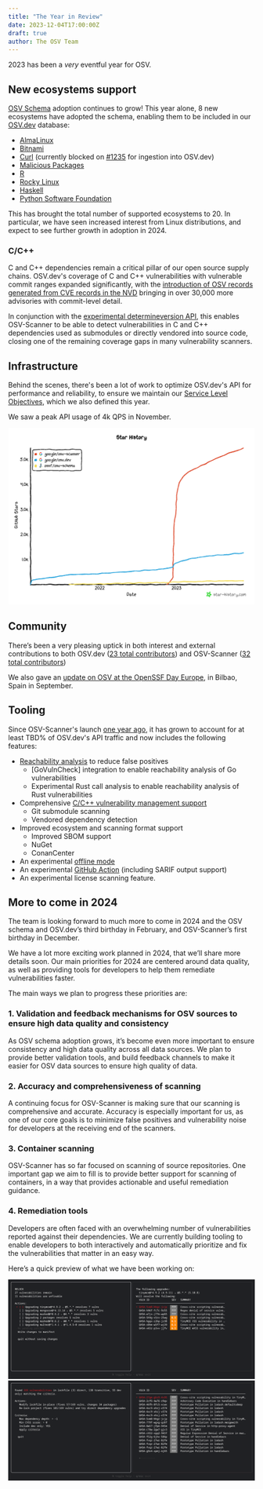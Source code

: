 ```yaml
---
title: "The Year in Review"
date: 2023-12-04T17:00:00Z
draft: true
author: The OSV Team
---
```

2023 has been a *very* eventful year for OSV.

## New ecosystems support

[OSV Schema](https://github.com/ossf/osv-schema) adoption continues to grow!
This year alone, 8 new ecosystems have adopted the schema, enabling them to be
included in our [OSV.dev](https://osv.dev/list) database:

* [AlmaLinux](https://osv.dev/blog/posts/almalinux-and-rocky-linux-join-osv/)
* [Bitnami](https://github.com/bitnami/vulndb)
* [Curl](https://curl.se/docs/vuln.json) (currently blocked on [#1235](https://github.com/google/osv.dev/issues/1235) for ingestion into OSV.dev)
* [Malicious Packages](https://openssf.org/blog/2023/10/12/introducing-openssfs-malicious-packages-repository/)
* [R](https://github.com/RConsortium/r-advisory-database)
* [Rocky Linux](https://osv.dev/blog/posts/almalinux-and-rocky-linux-join-osv/)
* [Haskell](https://github.com/haskell/security-advisories)
* [Python Software Foundation](https://discuss.python.org/t/the-python-software-foundation-has-been-authorized-by-the-cve-program-as-a-cve-numbering-authority-cna/32561/3)

This has brought the total number of supported ecosystems to 20. In particular,
we have seen increased interest from Linux distributions, and expect to see
further growth in adoption in 2024.

### C/C++

C and C++ dependencies remain a critical pillar of our open source supply
chains. OSV.dev's coverage of C and C++ vulnerabilities with vulnerable commit
ranges expanded significantly, with the [introduction of OSV records generated
from CVE records in the
NVD](https://osv.dev/blog/posts/introducing-broad-c-c++-support/) bringing in
over 30,000 more advisories with commit-level detail.

In conjunction with the [experimental determineversion
API](https://osv.dev/blog/posts/using-the-determineversion-api/), this enables
OSV-Scanner to be able to detect vulnerabilities in C and C++ dependencies used
as submodules or directly vendored into source code, closing one of the
remaining coverage gaps in many vulnerability scanners.

## Infrastructure

Behind the scenes, there's been a lot of work to optimize OSV.dev's API for
performance and reliability, to ensure we maintain our [Service Level
Objectives](https://google.github.io/osv.dev/faq/#what-are-osvs-service-level-objectives-slos),
which we also defined this year.

We saw a peak API usage of 4k QPS in November.

![Image shows the GitHub star history for all OSV-related GitHub repositories taken at November 17, 2023](star-history-20231117.png "GitHub star history for all OSV repos, as at 2023/11/17")

## Community

There’s been a very pleasing uptick in both interest and external contributions
to both OSV.dev ([23 total contributors](https://github.com/google/osv.dev/graphs/contributors?from=2023-01-01&to=2023-12-31&type=c)) and OSV-Scanner ([32 total contributors](https://github.com/google/osv-scanner/graphs/contributors?from=2023-01-01&to=2023-12-31&type=c))

We also gave an [update on OSV at the OpenSSF Day Europe](https://www.youtube.com/watch?v=WvMXsm_BEf4), in Bilbao, Spain in
September.

## Tooling
Since OSV-Scanner's launch [one year
ago](https://security.googleblog.com/2022/12/announcing-osv-scanner-vulnerability.html),
it has grown to account for at least TBD% of OSV.dev's API traffic and now
includes the following features:

* [Reachability analysis](https://google.github.io/osv-scanner/experimental/#scanning-with-call-analysis) to reduce false positives
  * [GoVulnCheck] integration to enable reachability analysis of Go vulnerabilities
  * Experimental Rust call analysis to enable reachability analysis of Rust vulnerabilities
* Comprehensive [C/C++ vulnerability management support](https://osv.dev/blog/posts/introducing-broad-c-c++-support/)
  * Git submodule scanning
  * Vendored dependency detection
* Improved ecosystem and scanning format support
  * Improved SBOM support
  * NuGet
  * ConanCenter
* An experimental [offline mode](https://google.github.io/osv-scanner/experimental/#offline-mode)
* An experimental [GitHub Action](https://google.github.io/osv-scanner/github-action/) (including SARIF output support)
* An experimental license scanning feature.

## More to come in 2024

The team is looking forward to much more to come in 2024 and the OSV schema and
OSV.dev’s third birthday in February, and OSV-Scanner’s first birthday in
December. 

We have a lot more exciting work planned in 2024, that we’ll share more details
soon. Our main priorities for 2024 are centered around data quality, as well as
providing tools for developers to help them remediate vulnerabilities faster.

The main ways we plan to progress these priorities are:

### 1. Validation and feedback mechanisms for OSV sources to ensure high data quality and consistency
As OSV schema adoption grows, it’s become even more important to ensure
consistency and high data quality across all data sources. We plan to provide
better validation tools, and build feedback channels to  make it easier for OSV
data sources to ensure high quality of data.

### 2. Accuracy and comprehensiveness of scanning
A continuing focus for OSV-Scanner is making sure that our scanning is
comprehensive and accurate. Accuracy is especially important for us, as one of
our core goals is to minimize false positives and vulnerability noise for
developers at the receiving end of the scanners.

### 3. Container scanning
OSV-Scanner has so far focused on scanning of source repositories. One important
gap we aim to fill is to provide better support for scanning of containers, in a
way that provides actionable and useful remediation guidance.

### 4. Remediation tools 
Developers are often faced with an overwhelming number of vulnerabilities
reported against their dependencies. We are currently building tooling to enable
developers to both interactively and automatically prioritize and fix the
vulnerabilities that matter in an easy way.

Here’s a quick preview of what we have been working on: 

![A sneak preview of the current UX of the guided remediation tooling under development](guided_remediation1.png "A screenshot of the guided remediation tooling under development")
![A sneak preview of the current UX of the guided remediation tooling under development](guided_remediation2.png "A screenshot of the guided remediation tooling under development")